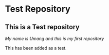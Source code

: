 # Test Repository

## This is a Test repository

_My name is Umang and this is my first repository_

This has been added as a test.

